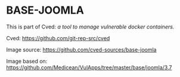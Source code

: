 # BASE-JOOMLA

This is part of Cved: *a tool to manage vulnerable docker containers.*

Cved: https://github.com/git-rep-src/cved

Image source: https://github.com/cved-sources/base-joomla

Image based on: https://github.com/Medicean/VulApps/tree/master/base/joomla/3.7
